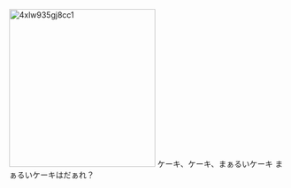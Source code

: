 <img width="264" height="286" alt="4xlw935gj8cc1" src="https://github.com/user-attachments/assets/4f085ca7-d05a-4054-8fa3-bfd025dfbcb4" />
           ケーキ、ケーキ、まぁるいケーキ
                                                     まぁるいケーキはだぁれ？
